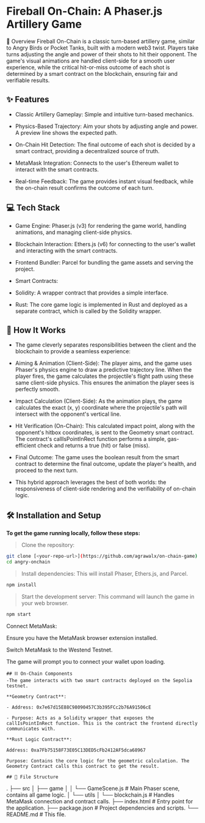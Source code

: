 # Fireball On-Chain: A Phaser.js Artillery Game

📖 Overview
 Fireball On-Chain is a classic turn-based artillery game, similar to Angry Birds or Pocket Tanks, built with a modern web3 twist. Players take turns adjusting the angle and power of their shots to hit their opponent. The game's visual animations are handled client-side for a smooth user experience, while the critical hit-or-miss outcome of each shot is determined by a smart contract on the blockchain, ensuring fair and verifiable results.

## ✨ Features
* Classic Artillery Gameplay: Simple and intuitive turn-based mechanics.

* Physics-Based Trajectory: Aim your shots by adjusting angle and power. A preview line shows the expected path.

* On-Chain Hit Detection: The final outcome of each shot is decided by a smart contract, providing a decentralized source of truth.

* MetaMask Integration: Connects to the user's Ethereum wallet to interact with the smart contracts.

* Real-time Feedback: The game provides instant visual feedback, while the on-chain result confirms the outcome of each turn.

## 💻 Tech Stack
* Game Engine: Phaser.js (v3) for rendering the game world, handling animations, and managing client-side physics.

- Blockchain Interaction: Ethers.js (v6) for connecting to the user's wallet and interacting with the smart contracts.

- Frontend Bundler: Parcel for bundling the game assets and serving the project.

- Smart Contracts:

- Solidity: A wrapper contract that provides a simple interface.

- Rust: The core game logic is implemented in Rust and deployed as a separate contract, which is called by the Solidity wrapper.

## 🚀 How It Works
- The game cleverly separates responsibilities between the client and the blockchain to provide a seamless experience:

- Aiming & Animation (Client-Side): The player aims, and the game uses Phaser's physics engine to draw a predictive trajectory line. When the player fires, the game calculates the projectile's flight path using these same client-side physics. This ensures the animation the player sees is perfectly smooth.

- Impact Calculation (Client-Side): As the animation plays, the game calculates the exact (x, y) coordinate where the projectile's path will intersect with the opponent's vertical line.

- Hit Verification (On-Chain): This calculated impact point, along with the opponent's hitbox coordinates, is sent to the Geometry smart contract. The contract's callIsPointInRect function performs a simple, gas-efficient check and returns a true (hit) or false (miss).

- Final Outcome: The game uses the boolean result from the smart contract to determine the final outcome, update the player's health, and proceed to the next turn.

- This hybrid approach leverages the best of both worlds: the responsiveness of client-side rendering and the verifiability of on-chain logic.

## 🛠️ Installation and Setup
**To get the game running locally, follow these steps:**

> Clone the repository:
```sh
git clone [<your-repo-url>](https://github.com/agrawalx/on-chain-game)
cd angry-onchain
```
> Install dependencies:
This will install Phaser, Ethers.js, and Parcel.
```sh
npm install
```
>Start the development server:
>This command will launch the game in your web browser.
```sh
npm start
```
Connect MetaMask:

Ensure you have the MetaMask browser extension installed.

Switch MetaMask to the Westend Testnet.

The game will prompt you to connect your wallet upon loading.
```
## ⛓️ On-Chain Components
-The game interacts with two smart contracts deployed on the Sepolia testnet.

**Geometry Contract**:

- Address: 0x7e67d15E88C98090457C3b395FCc2b76A91506cE

- Purpose: Acts as a Solidity wrapper that exposes the callIsPointInRect function. This is the contract the frontend directly communicates with.

**Rust Logic Contract**:

Address: 0xa7Fb75158F73E05C13DED5cFb2412AF5dca68967

Purpose: Contains the core logic for the geometric calculation. The Geometry Contract calls this contract to get the result.

## 📁 File Structure
```
.
├── src
│   ├── game
│   │   └── GameScene.js     # Main Phaser scene, contains all game logic.
│   └── utils
│       └── blockchain.js    # Handles MetaMask connection and contract calls.
├── index.html               # Entry point for the application.
├── package.json             # Project dependencies and scripts.
└── README.md                # This file.
```